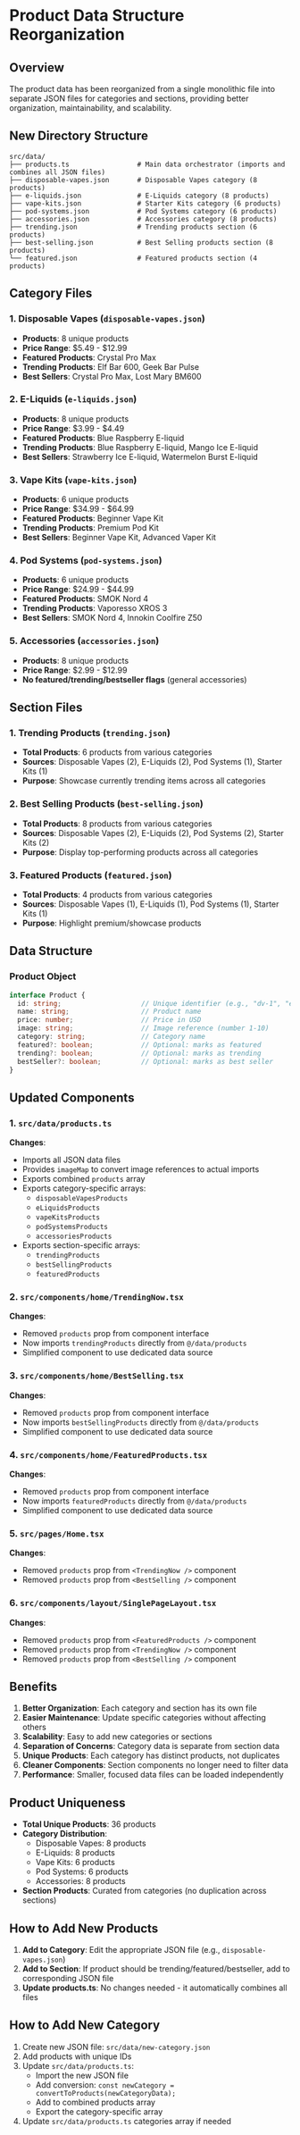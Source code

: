 # Product Data Structure Reorganization

## Overview
The product data has been reorganized from a single monolithic file into separate JSON files for categories and sections, providing better organization, maintainability, and scalability.

## New Directory Structure

```
src/data/
├── products.ts                 # Main data orchestrator (imports and combines all JSON files)
├── disposable-vapes.json       # Disposable Vapes category (8 products)
├── e-liquids.json              # E-Liquids category (8 products)
├── vape-kits.json              # Starter Kits category (6 products)
├── pod-systems.json            # Pod Systems category (6 products)
├── accessories.json            # Accessories category (8 products)
├── trending.json               # Trending products section (6 products)
├── best-selling.json           # Best Selling products section (8 products)
└── featured.json               # Featured products section (4 products)
```

## Category Files

### 1. Disposable Vapes (`disposable-vapes.json`)
- **Products**: 8 unique products
- **Price Range**: $5.49 - $12.99
- **Featured Products**: Crystal Pro Max
- **Trending Products**: Elf Bar 600, Geek Bar Pulse
- **Best Sellers**: Crystal Pro Max, Lost Mary BM600

### 2. E-Liquids (`e-liquids.json`)
- **Products**: 8 unique products
- **Price Range**: $3.99 - $4.49
- **Featured Products**: Blue Raspberry E-liquid
- **Trending Products**: Blue Raspberry E-liquid, Mango Ice E-liquid
- **Best Sellers**: Strawberry Ice E-liquid, Watermelon Burst E-liquid

### 3. Vape Kits (`vape-kits.json`)
- **Products**: 6 unique products
- **Price Range**: $34.99 - $64.99
- **Featured Products**: Beginner Vape Kit
- **Trending Products**: Premium Pod Kit
- **Best Sellers**: Beginner Vape Kit, Advanced Vaper Kit

### 4. Pod Systems (`pod-systems.json`)
- **Products**: 6 unique products
- **Price Range**: $24.99 - $44.99
- **Featured Products**: SMOK Nord 4
- **Trending Products**: Vaporesso XROS 3
- **Best Sellers**: SMOK Nord 4, Innokin Coolfire Z50

### 5. Accessories (`accessories.json`)
- **Products**: 8 unique products
- **Price Range**: $2.99 - $12.99
- **No featured/trending/bestseller flags** (general accessories)

## Section Files

### 1. Trending Products (`trending.json`)
- **Total Products**: 6 products from various categories
- **Sources**: Disposable Vapes (2), E-Liquids (2), Pod Systems (1), Starter Kits (1)
- **Purpose**: Showcase currently trending items across all categories

### 2. Best Selling Products (`best-selling.json`)
- **Total Products**: 8 products from various categories
- **Sources**: Disposable Vapes (2), E-Liquids (2), Pod Systems (2), Starter Kits (2)
- **Purpose**: Display top-performing products across all categories

### 3. Featured Products (`featured.json`)
- **Total Products**: 4 products from various categories
- **Sources**: Disposable Vapes (1), E-Liquids (1), Pod Systems (1), Starter Kits (1)
- **Purpose**: Highlight premium/showcase products

## Data Structure

### Product Object
```typescript
interface Product {
  id: string;                    // Unique identifier (e.g., "dv-1", "el-1")
  name: string;                  // Product name
  price: number;                 // Price in USD
  image: string;                 // Image reference (number 1-10)
  category: string;              // Category name
  featured?: boolean;            // Optional: marks as featured
  trending?: boolean;            // Optional: marks as trending
  bestSeller?: boolean;          // Optional: marks as best seller
}
```

## Updated Components

### 1. `src/data/products.ts`
**Changes**:
- Imports all JSON data files
- Provides `imageMap` to convert image references to actual imports
- Exports combined `products` array
- Exports category-specific arrays:
  - `disposableVapesProducts`
  - `eLiquidsProducts`
  - `vapeKitsProducts`
  - `podSystemsProducts`
  - `accessoriesProducts`
- Exports section-specific arrays:
  - `trendingProducts`
  - `bestSellingProducts`
  - `featuredProducts`

### 2. `src/components/home/TrendingNow.tsx`
**Changes**:
- Removed `products` prop from component interface
- Now imports `trendingProducts` directly from `@/data/products`
- Simplified component to use dedicated data source

### 3. `src/components/home/BestSelling.tsx`
**Changes**:
- Removed `products` prop from component interface
- Now imports `bestSellingProducts` directly from `@/data/products`
- Simplified component to use dedicated data source

### 4. `src/components/home/FeaturedProducts.tsx`
**Changes**:
- Removed `products` prop from component interface
- Now imports `featuredProducts` directly from `@/data/products`
- Simplified component to use dedicated data source

### 5. `src/pages/Home.tsx`
**Changes**:
- Removed `products` prop from `<TrendingNow />` component
- Removed `products` prop from `<BestSelling />` component

### 6. `src/components/layout/SinglePageLayout.tsx`
**Changes**:
- Removed `products` prop from `<FeaturedProducts />` component
- Removed `products` prop from `<TrendingNow />` component
- Removed `products` prop from `<BestSelling />` component

## Benefits

1. **Better Organization**: Each category and section has its own file
2. **Easier Maintenance**: Update specific categories without affecting others
3. **Scalability**: Easy to add new categories or sections
4. **Separation of Concerns**: Category data is separate from section data
5. **Unique Products**: Each category has distinct products, not duplicates
6. **Cleaner Components**: Section components no longer need to filter data
7. **Performance**: Smaller, focused data files can be loaded independently

## Product Uniqueness

- **Total Unique Products**: 36 products
- **Category Distribution**:
  - Disposable Vapes: 8 products
  - E-Liquids: 8 products
  - Vape Kits: 6 products
  - Pod Systems: 6 products
  - Accessories: 8 products
- **Section Products**: Curated from categories (no duplication across sections)

## How to Add New Products

1. **Add to Category**: Edit the appropriate JSON file (e.g., `disposable-vapes.json`)
2. **Add to Section**: If product should be trending/featured/bestseller, add to corresponding JSON file
3. **Update products.ts**: No changes needed - it automatically combines all files

## How to Add New Category

1. Create new JSON file: `src/data/new-category.json`
2. Add products with unique IDs
3. Update `src/data/products.ts`:
   - Import the new JSON file
   - Add conversion: `const newCategory = convertToProducts(newCategoryData);`
   - Add to combined products array
   - Export the category-specific array
4. Update `src/data/products.ts` categories array if needed


